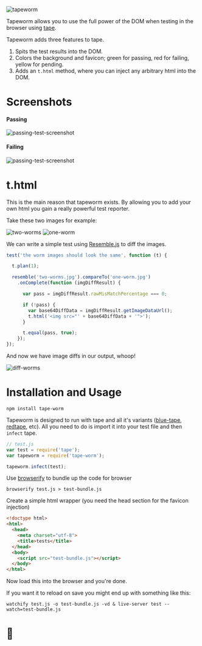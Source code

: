 ![tapeworm](https://raw.githubusercontent.com/supercrabtree/tape-worm/master/media/tape-worm-header.jpg)

Tapeworm allows you to use the full power of the DOM when testing in the browser using [tape](https://github.com/substack/tape).

Tapeworm adds three features to tape.

1. Spits the test results into the DOM.
2. Colors the background and favicon; green for passing, red for failing, yellow for pending.
3. Adds an `t.html` method, where you can inject any arbitrary html into the DOM.

# Screenshots
#### Passing
![passing-test-screenshot](https://raw.githubusercontent.com/supercrabtree/tape-worm/master/media/passing-screenshot.png)

#### Failing
![passing-test-screenshot](https://raw.githubusercontent.com/supercrabtree/tape-worm/master/media/failing-screenshot.png)

# t.html
This is the main reason that tapeworm exists. By allowing you to add your own html you gain a really powerful test reporter.

Take these two images for example:

![two-worms](https://raw.githubusercontent.com/supercrabtree/tape-worm/master/media/two-worms.jpg) ![one-worm](https://raw.githubusercontent.com/supercrabtree/tape-worm/master/media/one-worm.jpg)

We can write a simple test using [Resemble.js](https://github.com/Huddle/Resemble.js) to diff the images.

```js
test('the worm images should look the same', function (t) {

  t.plan(1);

  resemble('two-worms.jpg').compareTo('one-worm.jpg')
    .onComplete(function (imgDiffResult) {

      var pass = imgDiffResult.rawMisMatchPercentage === 0;

      if (!pass) {
        var base64DiffData = imgDiffResult.getImageDataUrl();
        t.html('<img src="' + base64DiffData + '">');
      }

      t.equal(pass, true);
    });
});
```

And now we have image diffs in our output, whoop!

![diff-worms](https://raw.githubusercontent.com/supercrabtree/tape-worm/master/media/img-diff-screenshot.png)

# Installation and Usage

```
npm install tape-worm
```

Tapeworm is designed to run with tape and all it's variants ([blue-tape](https://www.npmjs.com/package/blue-tape), [redtape](https://github.com/eugeneware/redtape), etc). All you need to do is import it into your test file and then `infect` tape.

```js
// test.js
var test = require('tape');
var tapeworm = require('tape-worm');

tapeworm.infect(test);
```
Use [browserify](http://browserify.org/) to bundle up the code for browser

```
browserify test.js > test-bundle.js
```

Create a simple html wrapper (you need the head section for the favicon injection)

```html
<!doctype html>
<html>
  <head>
    <meta charset="utf-8">
    <title>tests</title>
  </head>
  <body>
    <script src="test-bundle.js"></script>
  </body>
</html>
```

Now load this into the browser and you're done.

If you want it to reload on save you might end up with something like this:

```
watchify test.js -o test-bundle.js -vd & live-server test --watch=test-bundle.js
```

# 🙂️